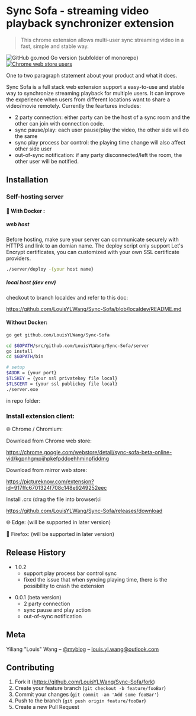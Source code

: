 # Sync Sofa - streaming video playback synchronizer extension

> This chrome extension allows multi-user sync streaming video in a fast, simple and stable way.

![GitHub go.mod Go version (subfolder of monorepo)](https://img.shields.io/github/go-mod/go-version/LouisYLWang/Sync-Sofa?filename=server%2Fgo.mod&style=flat-square)
[![Chrome web store users][chrome-image]][chrome-url]

One to two paragraph statement about your product and what it does.

Sync Sofa is a full stack web extension support a easy-to-use and stable way to synchronize streaming playback for multiple users. It can improve the experience when users from different locations want to share a video/movie remotely. Currently the feartures includes:

- 2 party connection: either party can be the host of a sync room and the other can join with connection code.
- sync pause/play: each user pause/play the video, the other side will do the same
- sync play process bar control: the playing time change will also affect other side user
- out-of-sync notification: if any party disconnected/left the room, the other user will be notified.

## Installation

### Self-hosting server

#### 🐳 With Docker :

##### web host

Before hosting, make sure your server can communicate securely with HTTPS and link to an domian name. The deploy script only support Let's Encrypt certificates, you can customized with your own SSL certificate providers.

```sh
./server/deploy -{your host name}
```

##### local host (dev env)

checkout to branch localdev and refer to this doc:

https://github.com/LouisYLWang/Sync-Sofa/blob/localdev/README.md

#### Without Docker:

```sh
go get github.com/LouisYLWang/Sync-Sofa

cd $GOPATH/src/github.com/LouisYLWang/Sync-Sofa/server
go install
cd $GOPATH/bin

# setup
$ADDR = {your port}
$TLSKEY = {your ssl privatekey file local}
$TLSCERT = {your ssl publickey file local}
./server.exe
```

in repo folder:

### Install extension client:

🌐 Chrome / Chromium:

Download from Chrome web store:

https://chrome.google.com/webstore/detail/sync-sofa-beta-online-vid/kgpnhgmpijhpkefpddoehhminpfiddmg

Download from mirror web store:

https://pictureknow.com/extension?id=917ffc6701324f708c148e9249252eec

Install .crx (drag the file into browser):i

https://github.com/LouisYLWang/Sync-Sofa/releases/download

🌐 Edge: (will be supported in later version)

🦊 Firefox: (will be supported in later version)

## Release History

- 1.0.2
  - support play process bar control sync
  - fixed the issue that when syncing playing time, there is the possibility to crash the extension

* 0.0.1 (beta version)
  - 2 party connection
  - sync pause and play action
  - out-of-sync notification

## Meta

Yiliang "Louis" Wang – [@myblog](https://ylwang.codes/) – louis.yl.wang@outlook.com

## Contributing

1. Fork it (<https://github.com/LouisYLWang/Sync-Sofa/fork>)
2. Create your feature branch (`git checkout -b feature/fooBar`)
3. Commit your changes (`git commit -am 'Add some fooBar'`)
4. Push to the branch (`git push origin feature/fooBar`)
5. Create a new Pull Request

<!-- Markdown link & img dfn's -->

[chrome-image]: https://img.shields.io/chrome-web-store/users/kgpnhgmpijhpkefpddoehhminpfiddmg?style=flat-square
[chrome-url]: https://chrome.google.com/webstore/detail/sync-sofa-beta-online-vid/kgpnhgmpijhpkefpddoehhminpfiddmg
